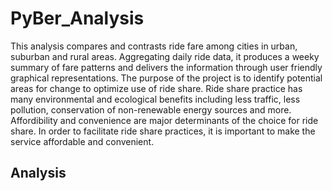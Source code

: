 # PyBer_Analysis
This analysis compares and contrasts ride fare among cities in urban, suburban and rural areas. Aggregating daily ride data, it produces a weeky summary of fare patterns and delivers the information through user friendly graphical representations. The purpose of the project is to identify potential areas for change to optimize use of ride share. Ride share practice has many environmental and ecological benefits including less traffic, less pollution, conservation of non-renewable energy sources and more. Affordibility and convenience are major determinants of the choice for ride share. In order to facilitate ride share practices, it is important to make the service affordable and convenient. 
## Analysis 
